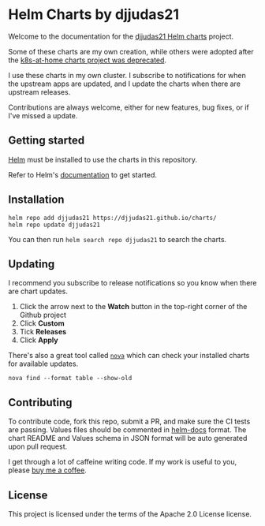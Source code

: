 # Helm Charts by djjudas21

Welcome to the documentation for the [djjudas21 Helm charts](https://github.com/djjudas21/charts) project.

Some of these charts are my own creation, while others were adopted after the
[k8s-at-home charts project was deprecated](https://github.com/k8s-at-home/charts/issues/1761).

I use these charts in my own cluster. I subscribe to notifications for when the upstream apps 
are updated, and I update the charts when there are upstream releases.

Contributions are always welcome, either for new features, bug fixes, or if I've missed a update.

## Getting started

[Helm](https://helm.sh) must be installed to use the charts in this repository.

Refer to Helm's [documentation](https://helm.sh/docs/) to get started.

## Installation

```console
helm repo add djjudas21 https://djjudas21.github.io/charts/
helm repo update djjudas21
```

You can then run `helm search repo djjudas21` to search the charts.

## Updating

I recommend you subscribe to release notifications so you know when there are chart updates.

1. Click the arrow next to the **Watch** button in the top-right corner of the Github project
2. Click **Custom**
3. Tick **Releases**
4. Click **Apply**

There's also a great tool called [`nova`](https://github.com/FairwindsOps/nova) which
can check your installed charts for available updates.

```console
nova find --format table --show-old
```

## Contributing

To contribute code, fork this repo, submit a PR, and make sure the CI tests are passing.
Values files should be commented in [helm-docs](https://github.com/norwoodj/helm-docs) format.
The chart README and Values schema in JSON format will be auto generated upon pull request.

I get through a lot of caffeine writing code. If my work is useful to you, please [buy me a coffee](https://www.buymeacoffee.com/jgazeley).

## License

This project is licensed under the terms of the Apache 2.0 License license.

